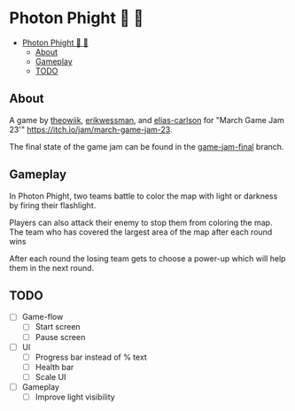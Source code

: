 # Photon Phight 🥊 🔦

- [Photon Phight 🥊 🔦](#photon-phight--)
  - [About](#about)
  - [Gameplay](#gameplay)
  - [TODO](#todo)

## About

A game by [theowiik](google.com), [erikwessman](https://github.com/erikwessman), and [elias-carlson](https://github.com/elias-carlson) for "March Game Jam 23'" https://itch.io/jam/march-game-jam-23.

The final state of the game jam can be found in the [game-jam-final](https://github.com/theowiik/project-epicfootsies/tree/game-jam-final) branch.

## Gameplay

In Photon Phight, two teams battle to color the map with light or darkness by firing their flashlight.

Players can also attack their enemy to stop them from coloring the map. The team who has covered the largest area of the map after each round wins

After each round the losing team gets to choose a power-up which will help them in the next round.

## TODO

- [ ] Game-flow
  - [ ] Start screen
  - [ ] Pause screen
- [ ] UI
  - [ ] Progress bar instead of % text
  - [ ] Health bar
  - [ ] Scale UI
- [ ] Gameplay
  - [ ] Improve light visibility
